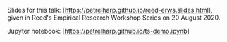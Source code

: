 Slides for this talk: [https://petrelharp.github.io/reed-erws.slides.html],
given in Reed's Empirical Research Workshop Series on 20 August 2020.

Jupyter notebook: [https://petrelharp.github.io/ts-demo.ipynb]

